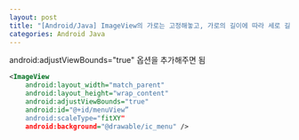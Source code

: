 ```yaml
---
layout: post
title: "[Android/Java] ImageView의 가로는 고정해놓고, 가로의 길이에 따라 세로 길이를 가변시켜야 할 때"
categories: Android Java
---
```


android:adjustViewBounds="true" 옵션을 추가해주면 됨
```xml
<ImageView 
    android:layout_width="match_parent"
    android:layout_height="wrap_content"
    android:adjustViewBounds="true"
    android:id="@+id/menuView”
    android:scaleType="fitXY"
    android:background="@drawable/ic_menu" />
```